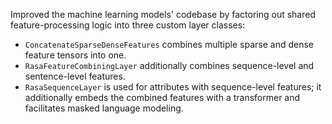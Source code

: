 Improved the machine learning models' codebase by factoring out shared feature-processing
logic into three custom layer classes:
- `ConcatenateSparseDenseFeatures` combines multiple sparse and dense feature tensors
into one.
- `RasaFeatureCombiningLayer` additionally combines sequence-level and sentence-level
features.
- `RasaSequenceLayer` is used for attributes with sequence-level features; it
additionally embeds the combined features with a transformer and facilitates masked
language modeling.